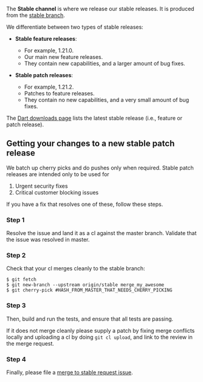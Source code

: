 The **Stable channel** is where we release our stable releases. It is produced from the [stable branch](https://github.com/dart-lang/sdk/blob/stable/tools/VERSION).

We differentiate between two types of stable releases:

  * **Stable feature releases**:
    * For example, 1.21.0.
    * Our main new feature releases.
    * They contain new capabilities, and a larger amount of bug fixes.

  * **Stable patch releases**:
    * For example, 1.21.2.
     * Patches to feature releases.
     * They contain no new capabilities, and a very small amount of bug fixes.

The [Dart downloads page](https://www.dartlang.org/install/archive) lists the latest stable release (i.e., feature or patch release).

## Getting your changes to a new stable patch release

We batch up cherry picks and do pushes only when required. Stable patch releases are intended only to be used for

   1. Urgent security fixes
   1. Critical customer blocking issues

If you have a fix that resolves one of these, follow these steps.

### Step 1

Resolve the issue and land it as a cl against the master branch. Validate that the issue was resolved in master.

### Step 2
Check that your cl merges cleanly to the stable branch:

```console
$ git fetch
$ git new-branch --upstream origin/stable merge_my_awesome
$ git cherry-pick #HASH_FROM_MASTER_THAT_NEEDS_CHERRY_PICKING
```

### Step 3
Then, build and run the tests, and ensure that all tests are passing. 

If it does not merge cleanly please supply a patch by fixing merge conflicts locally and uploading a cl by doing `git cl upload`, and link to the review in the merge request.

### Step 4
Finally, please file a [merge to stable request issue][new-template].

[new-template]: https://github.com/dart-lang/sdk/issues/new?title=Please%20merge%20%23HASH%20into%20stable%20channel&labels=merge-to-stable&body=%2A%2Acommit%28s%29+to+merge%2A%2A%3A+COMMIT-HASH%0A%0A%2A%2Amerge+instructions%2A%2A%3A+clean+merge+or+patch+CL%0A%0A%2A%2Areason%2A%2A%3A+a+sentence+or+two.%0A%0A%2Fcc+%40dgrove+%40kevmoo+%40mit-mit+%40whesse+%40athomas+%0A%0A--------%0AThank+you+for+filing+a+merge-to-stable+request%2C+please%3A%0A++%2A+fill+in+the+data+above%0A++%2A+set+a+milestone+and+area+label+%28e.g.+area-dart2js+for+a+dart2js+fix%29+%0A++%2A+attempt+to+do+the+merge+%28%60git+checkout+origin%2Fstable%3B+git+cherry-pick+HASH%60%29+to+ensure+the+merge+instructions+are+accurate.%0A++%2A+delete+this+comment+and+examples+%3A%29%0A%0AEXAMPLE+1%3A%0A%3E+%2A%2Acommit+to+merge%2A%2A%3A+a7e511f+%28Should+match+the+hash+in+the+title.+It%27s+OK+to+have+more+than+one+commit%2C+but+please+explain.%29%0A%3E%0A%3E+%2A%2Amerge+instructions%2A%2A%3A+merges+cleanly+in+%60origin%2Fstable%60%0A%3E%0A%3E+%2A%2Areason%2A%2A%3A+fixes+bug+with+nsm-forwarders+with+named+arguments.+Affects+customers+unit+tests+that+use+mockito.%0A%0AEXAMPLE+2%3A%0A%3E+%2A%2Acommit+to+merge%2A%2A%3A+a7e511f%0A%3E%0A%3E+%2A%2Amerge+instructions%2A%2A%3A+patch+%5BCL%2Fxyz%5D%28link%29+%28merge+had+conflicts%2C+CL+resolves+them%29.%0A%3E%0A%3E+%2A%2Areason%2A%2A%3A+fixes+bug+with+nsm-forwarders+with+named+arguments.+Affects+%3E+customers+unit+tests+that+use+mockito.
[old-template]: https://goo.gl/vcmz7o

